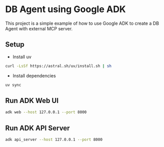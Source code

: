 # DB Agent using Google ADK

This project is a simple example of how to use Google ADK to create a DB Agent with external MCP server.

## Setup

- Install uv

```bash
curl -LsSf https://astral.sh/uv/install.sh | sh
```

- Install dependencies

```bash
uv sync
```

## Run ADK Web UI

```bash
adk web --host 127.0.0.1 --port 8000
```

## Run ADK API Server

```bash
adk api_server --host 127.0.0.1 --port 8000
```
